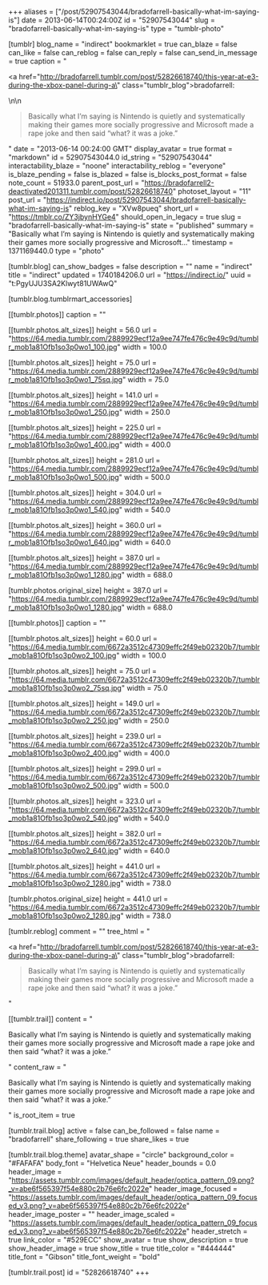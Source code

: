 +++
aliases = ["/post/52907543044/bradofarrell-basically-what-im-saying-is"]
date = 2013-06-14T00:24:00Z
id = "52907543044"
slug = "bradofarrell-basically-what-im-saying-is"
type = "tumblr-photo"

[tumblr]
blog_name = "indirect"
bookmarklet = true
can_blaze = false
can_like = false
can_reblog = false
can_reply = false
can_send_in_message = true
caption = "<p><a href=\"http://bradofarrell.tumblr.com/post/52826618740/this-year-at-e3-during-the-xbox-panel-during-a\" class=\"tumblr_blog\">bradofarrell</a>:</p>\n\n<blockquote><p><span>Basically what I’m saying is Nintendo is quietly and systematically making their games more socially progressive and Microsoft made a rape joke and then said “what? it was a joke.”</span></p></blockquote>"
date = "2013-06-14 00:24:00 GMT"
display_avatar = true
format = "markdown"
id = 52907543044.0
id_string = "52907543044"
interactability_blaze = "noone"
interactability_reblog = "everyone"
is_blaze_pending = false
is_blazed = false
is_blocks_post_format = false
note_count = 51933.0
parent_post_url = "https://bradofarrell2-deactivated201311.tumblr.com/post/52826618740"
photoset_layout = "11"
post_url = "https://indirect.io/post/52907543044/bradofarrell-basically-what-im-saying-is"
reblog_key = "XVw8pueq"
short_url = "https://tmblr.co/ZY3jbynHYGe4"
should_open_in_legacy = true
slug = "bradofarrell-basically-what-im-saying-is"
state = "published"
summary = "Basically what I’m saying is Nintendo is quietly and systematically making their games more socially progressive and Microsoft..."
timestamp = 1371169440.0
type = "photo"

[tumblr.blog]
can_show_badges = false
description = ""
name = "indirect"
title = "indirect"
updated = 1740184206.0
url = "https://indirect.io/"
uuid = "t:PgyUJU3SA2Klwyt81UWAwQ"

[tumblr.blog.tumblrmart_accessories]

[[tumblr.photos]]
caption = ""

[[tumblr.photos.alt_sizes]]
height = 56.0
url = "https://64.media.tumblr.com/2889929ecf12a9ee747fe476c9e49c9d/tumblr_mob1a81Ofb1so3p0wo1_100.jpg"
width = 100.0

[[tumblr.photos.alt_sizes]]
height = 75.0
url = "https://64.media.tumblr.com/2889929ecf12a9ee747fe476c9e49c9d/tumblr_mob1a81Ofb1so3p0wo1_75sq.jpg"
width = 75.0

[[tumblr.photos.alt_sizes]]
height = 141.0
url = "https://64.media.tumblr.com/2889929ecf12a9ee747fe476c9e49c9d/tumblr_mob1a81Ofb1so3p0wo1_250.jpg"
width = 250.0

[[tumblr.photos.alt_sizes]]
height = 225.0
url = "https://64.media.tumblr.com/2889929ecf12a9ee747fe476c9e49c9d/tumblr_mob1a81Ofb1so3p0wo1_400.jpg"
width = 400.0

[[tumblr.photos.alt_sizes]]
height = 281.0
url = "https://64.media.tumblr.com/2889929ecf12a9ee747fe476c9e49c9d/tumblr_mob1a81Ofb1so3p0wo1_500.jpg"
width = 500.0

[[tumblr.photos.alt_sizes]]
height = 304.0
url = "https://64.media.tumblr.com/2889929ecf12a9ee747fe476c9e49c9d/tumblr_mob1a81Ofb1so3p0wo1_540.jpg"
width = 540.0

[[tumblr.photos.alt_sizes]]
height = 360.0
url = "https://64.media.tumblr.com/2889929ecf12a9ee747fe476c9e49c9d/tumblr_mob1a81Ofb1so3p0wo1_640.jpg"
width = 640.0

[[tumblr.photos.alt_sizes]]
height = 387.0
url = "https://64.media.tumblr.com/2889929ecf12a9ee747fe476c9e49c9d/tumblr_mob1a81Ofb1so3p0wo1_1280.jpg"
width = 688.0

[tumblr.photos.original_size]
height = 387.0
url = "https://64.media.tumblr.com/2889929ecf12a9ee747fe476c9e49c9d/tumblr_mob1a81Ofb1so3p0wo1_1280.jpg"
width = 688.0

[[tumblr.photos]]
caption = ""

[[tumblr.photos.alt_sizes]]
height = 60.0
url = "https://64.media.tumblr.com/6672a3512c47309effc2f49eb02320b7/tumblr_mob1a81Ofb1so3p0wo2_100.jpg"
width = 100.0

[[tumblr.photos.alt_sizes]]
height = 75.0
url = "https://64.media.tumblr.com/6672a3512c47309effc2f49eb02320b7/tumblr_mob1a81Ofb1so3p0wo2_75sq.jpg"
width = 75.0

[[tumblr.photos.alt_sizes]]
height = 149.0
url = "https://64.media.tumblr.com/6672a3512c47309effc2f49eb02320b7/tumblr_mob1a81Ofb1so3p0wo2_250.jpg"
width = 250.0

[[tumblr.photos.alt_sizes]]
height = 239.0
url = "https://64.media.tumblr.com/6672a3512c47309effc2f49eb02320b7/tumblr_mob1a81Ofb1so3p0wo2_400.jpg"
width = 400.0

[[tumblr.photos.alt_sizes]]
height = 299.0
url = "https://64.media.tumblr.com/6672a3512c47309effc2f49eb02320b7/tumblr_mob1a81Ofb1so3p0wo2_500.jpg"
width = 500.0

[[tumblr.photos.alt_sizes]]
height = 323.0
url = "https://64.media.tumblr.com/6672a3512c47309effc2f49eb02320b7/tumblr_mob1a81Ofb1so3p0wo2_540.jpg"
width = 540.0

[[tumblr.photos.alt_sizes]]
height = 382.0
url = "https://64.media.tumblr.com/6672a3512c47309effc2f49eb02320b7/tumblr_mob1a81Ofb1so3p0wo2_640.jpg"
width = 640.0

[[tumblr.photos.alt_sizes]]
height = 441.0
url = "https://64.media.tumblr.com/6672a3512c47309effc2f49eb02320b7/tumblr_mob1a81Ofb1so3p0wo2_1280.jpg"
width = 738.0

[tumblr.photos.original_size]
height = 441.0
url = "https://64.media.tumblr.com/6672a3512c47309effc2f49eb02320b7/tumblr_mob1a81Ofb1so3p0wo2_1280.jpg"
width = 738.0

[tumblr.reblog]
comment = ""
tree_html = "<p><a href=\"http://bradofarrell.tumblr.com/post/52826618740/this-year-at-e3-during-the-xbox-panel-during-a\" class=\"tumblr_blog\">bradofarrell</a>:</p><blockquote><p><span>Basically what I’m saying is Nintendo is quietly and systematically making their games more socially progressive and Microsoft made a rape joke and then said “what? it was a joke.”</span></p></blockquote>"

[[tumblr.trail]]
content = "<p>Basically what I&rsquo;m saying is Nintendo is quietly and systematically making their games more socially progressive and Microsoft made a rape joke and then said &ldquo;what? it was a joke.&rdquo;</p>"
content_raw = "<p><span>Basically what I’m saying is Nintendo is quietly and systematically making their games more socially progressive and Microsoft made a rape joke and then said “what? it was a joke.”</span></p>"
is_root_item = true

[tumblr.trail.blog]
active = false
can_be_followed = false
name = "bradofarrell"
share_following = true
share_likes = true

[tumblr.trail.blog.theme]
avatar_shape = "circle"
background_color = "#FAFAFA"
body_font = "Helvetica Neue"
header_bounds = 0.0
header_image = "https://assets.tumblr.com/images/default_header/optica_pattern_09.png?_v=abe6f565397f54e880c2b76e6fc2022e"
header_image_focused = "https://assets.tumblr.com/images/default_header/optica_pattern_09_focused_v3.png?_v=abe6f565397f54e880c2b76e6fc2022e"
header_image_poster = ""
header_image_scaled = "https://assets.tumblr.com/images/default_header/optica_pattern_09_focused_v3.png?_v=abe6f565397f54e880c2b76e6fc2022e"
header_stretch = true
link_color = "#529ECC"
show_avatar = true
show_description = true
show_header_image = true
show_title = true
title_color = "#444444"
title_font = "Gibson"
title_font_weight = "bold"

[tumblr.trail.post]
id = "52826618740"
+++

